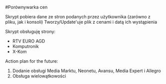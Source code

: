 #Porównywarka cen

Skrypt pobiera dane ze stron podanych przez użytkownika (zarówno z pliku, jak i konsoli)
Tworzy/Update'uje plik z cenami i datą ich wystąpienia

Skrypt obsługuję strony:
- RTV EURO AGD
- Komputronik
- X-Kom

Action plan for the future:
1. Dodanie obsługi Media Marktu, Neonetu, Avansu, Media Expert i Allegro
2. Obsługa wielowątkowości